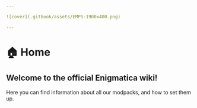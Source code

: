 ```yaml
---

![cover](.gitbook/assets/EMPS-1900x400.png)

---
```


# 🏠 Home

## Welcome to the official Enigmatica wiki!

Here you can find information about all our modpacks, and how to set them up.
